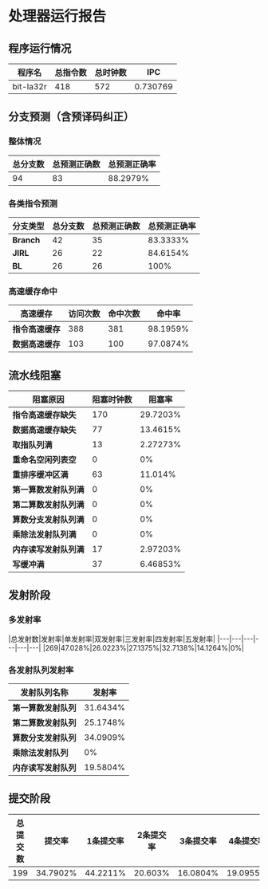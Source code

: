 # 处理器运行报告
## 程序运行情况
|程序名|总指令数|总时钟数|IPC|
|---|---|---|---|
|bit-la32r|418|572|0.730769|

## 分支预测（含预译码纠正）
### 整体情况
|总分支数|总预测正确数|总预测正确率|
|---|---|---|
|94|83|88.2979%|

### 各类指令预测
|分支类型|总分支数|总预测正确数|总预测正确率|
|---|---|---|---|
|**Branch**| 42 | 35 | 83.3333%|
|**JIRL**| 26 | 22 | 84.6154%|
|**BL**| 26 | 26 | 100%|

### 高速缓存命中
|高速缓存|访问次数|命中次数|命中率|
|---|---|---|---|
|**指令高速缓存**| 388 | 381 | 98.1959%|
|**数据高速缓存**| 103 | 100 | 97.0874%|
## 流水线阻塞
|阻塞原因|阻塞时钟数|阻塞率|
|---|---|---|
|**指令高速缓存缺失**| 170 | 29.7203%|
|**数据高速缓存缺失**| 77 | 13.4615%|
|**取指队列满**| 13 | 2.27273%|
|**重命名空闲列表空**|0 | 0%|
|**重排序缓冲区满**|63 | 11.014%|
|**第一算数发射队列满**|0 | 0%|
|**第二算数发射队列满**|0 | 0%|
|**算数分支发射队列满**|0 | 0%|
|**乘除法发射队列满**|0 | 0%|
|**内存读写发射队列满**|17 | 2.97203%|
|**写缓冲满**|37 | 6.46853%|

## 发射阶段
### 多发射率
|总发射数|发射率|单发射率|双发射率|三发射率|四发射率|五发射率|
|---|---|---|---|---|---|
|269|47.028%|26.0223%|27.1375%|32.7138%|14.1264%|0%|

### 各发射队列发射率
|发射队列名称|发射率|
|---|---|
|**第一算数发射队列**|31.6434%|
|**第二算数发射队列**|25.1748%|
|**算数分支发射队列**|34.0909%|
|**乘除法发射队列**|0%|
|**内存读写发射队列**|19.5804%|

## 提交阶段
|总提交数|提交率|1条提交率|2条提交率|3条提交率|4条提交率|
|---|---|---|---|---|---|
|199|34.7902%|44.2211%|20.603%|16.0804%|19.0955%|
